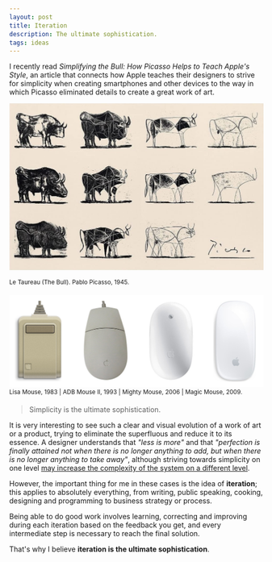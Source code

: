 ```yaml
---
layout: post
title: Iteration
description: The ultimate sophistication.
tags: ideas
---
```


I recently read *Simplifying the Bull: How Picasso Helps to Teach Apple's
Style*, an article that connects how Apple teaches their
designers to strive for simplicity when creating smartphones and other devices
to the way in which Picasso eliminated details to create a great work of art.

![Le Taureau. Picasso][1]

<sup>Le Taureau (The Bull). Pablo Picasso, 1945.</sup>

![Apple Mouse Evolution][2]
<sup>Lisa Mouse, 1983 | ADB Mouse II, 1993 | Mighty Mouse, 2006 | Magic Mouse, 2009.</sup>

> Simplicity is the ultimate sophistication.

It is very interesting to see such a clear and visual evolution of a work of
art or a product, trying to eliminate the superfluous and reduce it to its
essence. A designer understands that *"less is more"* and that *"perfection is
finally attained not when there is no longer anything to add, but when there is
no longer anything to take away"*, although striving towards simplicity on one
level [may increase the complexity of the system on a different level][4].

However, the important thing for me in these cases is the idea of
**iteration**; this applies to absolutely everything, from writing, public
speaking, cooking, designing and programming to business strategy or process.

Being able to do good work involves learning, correcting and improving during
each iteration based on the feedback you get, and every intermediate step is
necessary to reach the final solution.

That's why I believe **iteration is the ultimate sophistication**.


[1]: /assets/images/posts/le-taureau-picasso.jpg
[2]: /assets/images/posts/apple-mouse-evolution.jpg
[4]: /mental-models-complexity-and-software/
